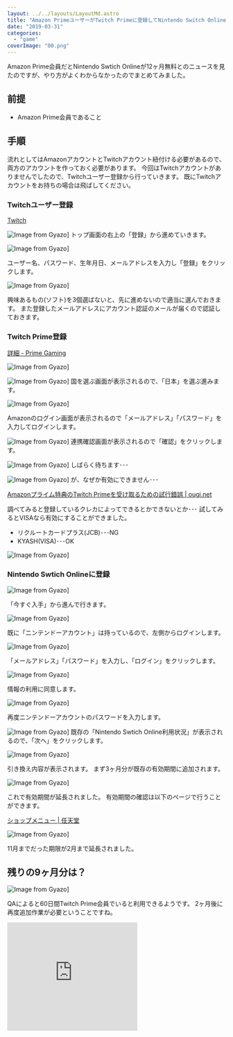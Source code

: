 ```yaml
---
layout: ../../layouts/LayoutMd.astro
title: "Amazon PrimeユーザーがTwitch Primeに登録してNintendo Switch Onlineを12ヶ月無料にするまでのやり方まとめ"
date: "2019-03-31"
categories: 
  - "game"
coverImage: "00.png"
---
```


Amazon Prime会員だとNintendo Swtich Onlineが12ヶ月無料とのニュースを見たのですが、やり方がよくわからなかったのでまとめてみました。

## 前提

- Amazon Prime会員であること

## 手順

流れとしてはAmazonアカウントとTwitchアカウント紐付ける必要があるので、両方のアカウントを作っておく必要があります。 今回はTwitchアカウントがありませんでしたので、Twitchユーザー登録から行っていきます。 既にTwitchアカウントをお持ちの場合は飛ばしてください。

### Twitchユーザー登録

[Twitch](https://www.twitch.tv/)

![Image from Gyazo](/archive/images/8f7b1df1081828dac3c8f771e9343c9c.png)] トップ画面の右上の「登録」から進めていきます。

![Image from Gyazo](/archive/images/64d4c7f29bc15430d7ddb51837cac988.png)]

ユーザー名、パスワード、生年月日、メールアドレスを入力し「登録」をクリックします。

![Image from Gyazo](/archive/images/f1706842f66bea19ff84dabc40c99131.png)]

興味あるもの(ソフト)を3個選ばないと、先に進めないので適当に選んでおきます。 また登録したメールアドレスにアカウント認証のメールが届くので認証しておきます。

### Twitch Prime登録

[詳細 \- Prime Gaming](https://gaming.amazon.com/intro)

![Image from Gyazo](/archive/images/88145644a570415eaf6f4a2cabbd149c.png)]

![Image from Gyazo](/archive/images/523ba48441e743e776a804fd4a615295.png)] 国を選ぶ画面が表示されるので、「日本」を選ぶ進みます。

![Image from Gyazo](/archive/images/1e5735ecb5bd70061ebba35d29da0b16.png)]

Amazonのログイン画面が表示されるので「メールアドレス」「パスワード」を入力してログインします。

![Image from Gyazo](/archive/images/ca9c5fc887f06c8ccd30fb2d4973889c.png)] 連携確認画面が表示されるので「確認」をクリックします。

![Image from Gyazo](/archive/images/bc8690a47b60798835817afaf1bb4670.png)] しばらく待ちます･･･

![Image from Gyazo](/archive/images/29c0a4ed9c4ff344c629f72b49939537.png)] が、なぜか有効にできません･･･

[Amazonプライム特典のTwitch Primeを受け取るための試行錯誤 \| ougi\.net](https://ougi.net/?p=1600)

調べてみると登録しているクレカによってできるとかできないとか･･･ 試してみるとVISAなら有効にすることができました。

- リクルートカードプラス(JCB)･･･NG
- KYASH(VISA)･･･OK

![Image from Gyazo](/archive/images/e13295689824f85b0817da9168b1d7f2.png)]

### Nintendo Swtich Onlineに登録

![Image from Gyazo](/archive/images/b9418fc8f5e19b01897ef2066341d70b.png)]

「今すぐ入手」から進んで行きます。

![Image from Gyazo](/archive/images/b3ddb26f5bd56be5f0472f9e53d5147b.png)]

既に「ニンテンドーアカウント」は持っているので、左側からログインします。

![Image from Gyazo](/archive/images/ec9438174bc9bce100badd6774b6703f.png)]

「メールアドレス」「パスワード」を入力し、「ログイン」をクリックします。

![Image from Gyazo](/archive/images/86e9bd99d2b72c8daad59cfb971c4ab1.png)]

情報の利用に同意します。

![Image from Gyazo](/archive/images/581f1ebdaf191bd6caba9aff01d3b3ad.png)]

再度ニンテンドーアカウントのパスワードを入力します。

![Image from Gyazo](/archive/images/83050970c3bb26847fe5f04121f3b068.png)] 既存の「Nintendo Swtich Online利用状況」が表示されるので、「次へ」をクリックします。

![Image from Gyazo](/archive/images/99325dbad88052755f2052ca7c9c24ea.png)]

引き換え内容が表示されます。 まず3ヶ月分が既存の有効期間に追加されます。

![Image from Gyazo](/archive/images/0547857ea4eb7b0af6925682b0c4c64f.png)]

これで有効期間が延長されました。 有効期間の確認は以下のページで行うことができます。

[ショップメニュー \| 任天堂](https://ec.nintendo.com/my/membership)

![Image from Gyazo](/archive/images/41b20f4be0bc26190f834ded69d6913f.png)]

11月までだった期限が2月まで延長されました。

## 残りの9ヶ月分は？

![Image from Gyazo](/archive/images/6fb27e50ef783543d09cc82fcaa15c9e.png)]

QAによると60日間Twitch Prime会員でいると利用できるようです。 2ヶ月後に再度追加作業が必要ということですね。

<iframe src="https://rcm-fe.amazon-adsystem.com/e/cm?o=9&amp;p=12&amp;l=ur1&amp;category=prime&amp;banner=1JDEH56FFMMBANKKEJR2&amp;f=ifr&amp;linkID=8a18febcb281a5ad7756b8e0aa458fa0&amp;t=mizuka123-22&amp;tracking_id=mizuka123-22" width="300" height="250" scrolling="no" border="0" marginwidth="0" style="border:none;" frameborder="0"></iframe>
